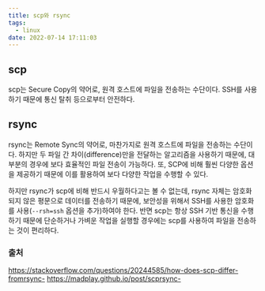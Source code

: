 ```yaml
---
title: scp와 rsync
tags:
  - linux
date: 2022-07-14 17:11:03
---
```


## scp
scp는 Secure Copy의 약어로, 원격 호스트에 파일을 전송하는 수단이다. SSH를 사용하기 때문에 통신 탈취 등으로부터 안전하다.

## rsync 
rsync는 Remote Sync의 약어로, 마찬가지로 원격 호스트에 파일을 전송하는 수단이다. 
하지만 두 파일 간 차이(difference)만을 전달하는 알고리즘을 사용하기 때문에, 대부분의 경우에 보다 효율적인 파일 전송이 가능하다.
또, SCP에 비해 훨씬 다양한 옵션을 제공하기 때문에 이를 활용하여 보다 다양한 작업을 수행할 수 있다.

하지만 rsync가 scp에 비해 반드시 우월하다고는 볼 수 없는데, rsync 자체는 암호화되지 않은 평문으로 데이터를 전송하기 때문에, 보안성을 위해서 SSH를 사용한 암호화를 사용(`--rsh=ssh` 옵션을 추가)하여야 한다. 반면 scp는 항상 SSH 기반 통신을 수행하기 때문에 단순하거나 가벼운 작업을 실행할 경우에는 scp를 사용하여 파일을 전송하는 것이 편리하다.

### 출처
https://stackoverflow.com/questions/20244585/how-does-scp-differ-fromrsync-
https://madplay.github.io/post/scprsync-
